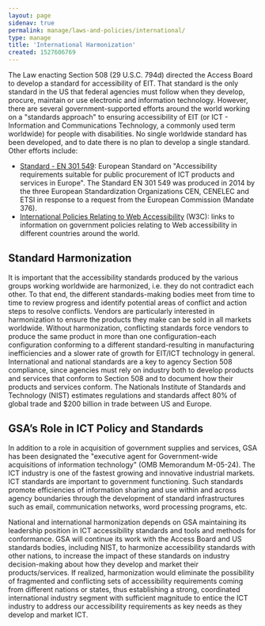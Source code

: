 ```yaml
---
layout: page
sidenav: true
permalink: manage/laws-and-policies/international/
type: manage
title: 'International Harmonization'
created: 1527606769
---
```


The Law enacting Section 508 (29 U.S.C. 794d) directed the Access Board to develop a standard for accessibility of EIT. That standard is the only standard in the US that federal agencies must follow when they develop, procure, maintain or use electronic and information technology. However, there are several government-supported efforts around the world working on a "standards approach" to ensuring accessibility of EIT (or ICT - Information and Communications Technology, a commonly used term worldwide) for people with disabilities. No single worldwide standard has been developed, and to date there is no plan to develop a single standard. Other efforts include:

  * [Standard - EN 301 549][1]: European Standard on "Accessibility requirements suitable for public procurement of ICT products and services in Europe". The Standard EN 301 549 was produced in 2014 by the three European Standardization Organizations CEN, CENELEC and ETSI in response to a request from the European Commission (Mandate 376).
  * [International Policies Relating to Web Accessibility][2] (W3C): links to information on government policies relating to Web accessibility in different countries around the world.

## Standard Harmonization

It is important that the accessibility standards produced by the various groups working worldwide are harmonized, i.e. they do not contradict each other. To that end, the different standards-making bodies meet from time to time to review progress and identify potential areas of conflict and action steps to resolve conflicts. Vendors are particularly interested in harmonization to ensure the products they make can be sold in all markets worldwide. Without harmonization, conflicting standards force vendors to produce the same product in more than one configuration-each configuration conforming to a different standard-resulting in manufacturing inefficiencies and a slower rate of growth for EIT/ICT technology in general. International and national standards are a key to agency Section 508 compliance, since agencies must rely on industry both to develop products and services that conform to Section 508 and to document how their products and services conform. The Nationals Institute of Standards and Technology (NIST) estimates regulations and standards affect 80% of global trade and $200 billion in trade between US and Europe.

## GSA’s Role in ICT Policy and Standards

In addition to a role in acquisition of government supplies and services, GSA has been designated the "executive agent for Government-wide acquisitions of information technology" (OMB Memorandum M-05-24). The ICT industry is one of the fastest growing and innovative industrial markets. ICT standards are important to government functioning. Such standards promote efficiencies of information sharing and use within and across agency boundaries through the development of standard infrastructures such as email, communication networks, word processing programs, etc.



National and international harmonization depends on GSA maintaining its leadership position in ICT accessibility standards and tools and methods for conformance. GSA will continue its work with the Access Board and US standards bodies, including NIST, to harmonize accessibility standards with other nations, to increase the impact of these standards on industry decision-making about how they develop and market their products/services. If realized, harmonization would eliminate the possibility of fragmented and conflicting sets of accessibility requirements coming from different nations or states, thus establishing a strong, coordinated international industry segment with sufficient magnitude to entice the ICT industry to address our accessibility requirements as key needs as they develop and market ICT.

 [1]: https://www.etsi.org/deliver/etsi_en/301500_301599/301549/03.02.01_60/en_301549v030201p.pdf
 [2]: http://www.w3.org/WAI/Policy/